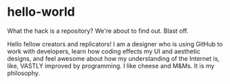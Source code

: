# hello-world
What the hack is a repository? We're about to find out. Blast off.

Hello fellow creators and replicators! I am a designer who is using GitHub to work with developers, learn how coding effects my UI and aesthetic designs, and feel awesome about how my understanding of the Internet is, like, VASTLY improved by programming.
I like cheese and M&Ms. It is my philosophy.
